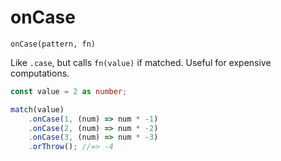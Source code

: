 # onCase

`onCase(pattern, fn)`

Like `.case`, but calls `fn(value)` if matched. Useful for expensive computations.

```ts
const value = 2 as number;

match(value)
    .onCase(1, (num) => num * -1)
    .onCase(2, (num) => num * -2)
    .onCase(3, (num) => num * -3)
    .orThrow(); //=> -4
```
